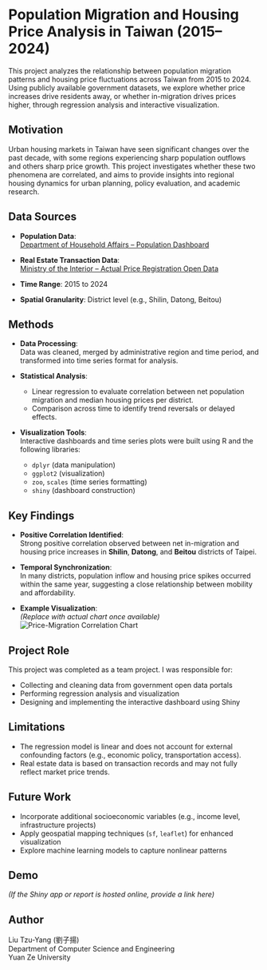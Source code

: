# Population Migration and Housing Price Analysis in Taiwan (2015–2024)

This project analyzes the relationship between population migration patterns and housing price fluctuations across Taiwan from 2015 to 2024. Using publicly available government datasets, we explore whether price increases drive residents away, or whether in-migration drives prices higher, through regression analysis and interactive visualization.

## Motivation

Urban housing markets in Taiwan have seen significant changes over the past decade, with some regions experiencing sharp population outflows and others sharp price growth. This project investigates whether these two phenomena are correlated, and aims to provide insights into regional housing dynamics for urban planning, policy evaluation, and academic research.

## Data Sources

- **Population Data**:  
  [Department of Household Affairs – Population Dashboard](https://gis.ris.gov.tw/dashboard.html?key=E01)

- **Real Estate Transaction Data**:  
  [Ministry of the Interior – Actual Price Registration Open Data](https://plvr.land.moi.gov.tw/DownloadOpenData)

- **Time Range**: 2015 to 2024  
- **Spatial Granularity**: District level (e.g., Shilin, Datong, Beitou)

## Methods

- **Data Processing**:  
  Data was cleaned, merged by administrative region and time period, and transformed into time series format for analysis.

- **Statistical Analysis**:
  - Linear regression to evaluate correlation between net population migration and median housing prices per district.
  - Comparison across time to identify trend reversals or delayed effects.

- **Visualization Tools**:  
  Interactive dashboards and time series plots were built using R and the following libraries:
  - `dplyr` (data manipulation)
  - `ggplot2` (visualization)
  - `zoo`, `scales` (time series formatting)
  - `shiny` (dashboard construction)

## Key Findings

- **Positive Correlation Identified**:  
  Strong positive correlation observed between net in-migration and housing price increases in **Shilin**, **Datong**, and **Beitou** districts of Taipei.

- **Temporal Synchronization**:  
  In many districts, population inflow and housing price spikes occurred within the same year, suggesting a close relationship between mobility and affordability.

- **Example Visualization**:  
  *(Replace with actual chart once available)*  
  ![Price-Migration Correlation Chart](assets/correlation_plot_shilin.png)

## Project Role

This project was completed as a team project. I was responsible for:

- Collecting and cleaning data from government open data portals
- Performing regression analysis and visualization
- Designing and implementing the interactive dashboard using Shiny

## Limitations

- The regression model is linear and does not account for external confounding factors (e.g., economic policy, transportation access).
- Real estate data is based on transaction records and may not fully reflect market price trends.

## Future Work

- Incorporate additional socioeconomic variables (e.g., income level, infrastructure projects)
- Apply geospatial mapping techniques (`sf`, `leaflet`) for enhanced visualization
- Explore machine learning models to capture nonlinear patterns

## Demo

*(If the Shiny app or report is hosted online, provide a link here)*

## Author

Liu Tzu-Yang (劉子揚)  
Department of Computer Science and Engineering  
Yuan Ze University
